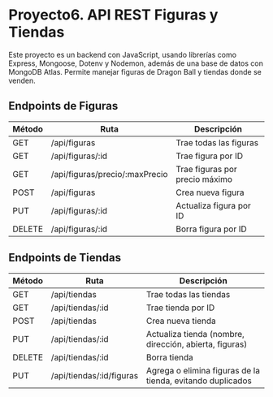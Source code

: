 # Proyecto6. API REST Figuras y Tiendas

Este proyecto es un backend con JavaScript, usando librerías como Express, Mongoose, Dotenv y Nodemon, además de una base de datos con MongoDB Atlas. Permite manejar figuras de Dragon Ball y tiendas donde se venden.

## Endpoints de Figuras

| Método | Ruta | Descripción |
|--------|------|-------------|
| GET    | /api/figuras | Trae todas las figuras |
| GET    | /api/figuras/:id | Trae figura por ID |
| GET    | /api/figuras/precio/:maxPrecio | Trae figuras por precio máximo |
| POST   | /api/figuras | Crea nueva figura |
| PUT    | /api/figuras/:id | Actualiza figura por ID |
| DELETE | /api/figuras/:id | Borra figura por ID |

## Endpoints de Tiendas

| Método | Ruta | Descripción |
|--------|------|-------------|
| GET    | /api/tiendas | Trae todas las tiendas |
| GET    | /api/tiendas/:id | Trae tienda por ID |
| POST   | /api/tiendas | Crea nueva tienda |
| PUT    | /api/tiendas/:id | Actualiza tienda (nombre, dirección, abierta, figuras) |
| DELETE | /api/tiendas/:id | Borra tienda |
| PUT    | /api/tiendas/:id/figuras | Agrega o elimina figuras de la tienda, evitando duplicados |
